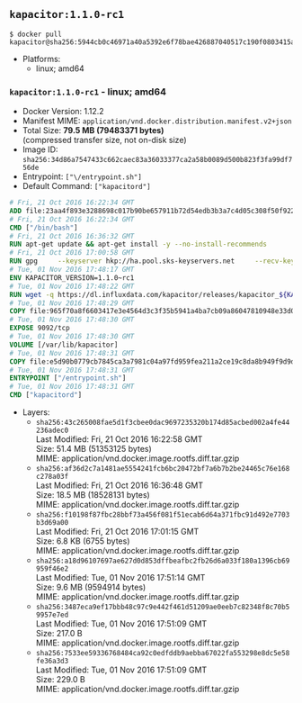 ## `kapacitor:1.1.0-rc1`

```console
$ docker pull kapacitor@sha256:5944cb0c46971a40a5392e6f78bae426887040517c190f0803415af35f8b473e
```

-	Platforms:
	-	linux; amd64

### `kapacitor:1.1.0-rc1` - linux; amd64

-	Docker Version: 1.12.2
-	Manifest MIME: `application/vnd.docker.distribution.manifest.v2+json`
-	Total Size: **79.5 MB (79483371 bytes)**  
	(compressed transfer size, not on-disk size)
-	Image ID: `sha256:34d86a7547433c662caec83a36033377ca2a58b0089d500b823f3fa99df756de`
-	Entrypoint: `["\/entrypoint.sh"]`
-	Default Command: `["kapacitord"]`

```dockerfile
# Fri, 21 Oct 2016 16:22:34 GMT
ADD file:23aa4f893e3288698c017b90be657911b72d54edb3b3a7c4d05c308f50f9228f in / 
# Fri, 21 Oct 2016 16:22:34 GMT
CMD ["/bin/bash"]
# Fri, 21 Oct 2016 16:36:32 GMT
RUN apt-get update && apt-get install -y --no-install-recommends 		ca-certificates 		curl 		wget 	&& rm -rf /var/lib/apt/lists/*
# Fri, 21 Oct 2016 17:00:58 GMT
RUN gpg     --keyserver hkp://ha.pool.sks-keyservers.net     --recv-keys 05CE15085FC09D18E99EFB22684A14CF2582E0C5
# Tue, 01 Nov 2016 17:48:17 GMT
ENV KAPACITOR_VERSION=1.1.0~rc1
# Tue, 01 Nov 2016 17:48:22 GMT
RUN wget -q https://dl.influxdata.com/kapacitor/releases/kapacitor_${KAPACITOR_VERSION}_amd64.deb.asc &&     wget -q https://dl.influxdata.com/kapacitor/releases/kapacitor_${KAPACITOR_VERSION}_amd64.deb &&     gpg --batch --verify kapacitor_${KAPACITOR_VERSION}_amd64.deb.asc kapacitor_${KAPACITOR_VERSION}_amd64.deb &&     dpkg -i kapacitor_${KAPACITOR_VERSION}_amd64.deb &&     rm -f kapacitor_${KAPACITOR_VERSION}_amd64.deb*
# Tue, 01 Nov 2016 17:48:29 GMT
COPY file:965f70a8f6603417e3e4564d3c3f35b5941a4ba7cb09a86047810948e33d0831 in /etc/kapacitor/kapacitor.conf 
# Tue, 01 Nov 2016 17:48:30 GMT
EXPOSE 9092/tcp
# Tue, 01 Nov 2016 17:48:30 GMT
VOLUME [/var/lib/kapacitor]
# Tue, 01 Nov 2016 17:48:31 GMT
COPY file:e5d90b0779cb7845ca3a7981c04a97fd959fea211a2ce19c8da8b949f9d9d04c in /entrypoint.sh 
# Tue, 01 Nov 2016 17:48:31 GMT
ENTRYPOINT ["/entrypoint.sh"]
# Tue, 01 Nov 2016 17:48:31 GMT
CMD ["kapacitord"]
```

-	Layers:
	-	`sha256:43c265008fae5d1f3cbee0dac9697235320b174d85acbed002a4fe44236adec0`  
		Last Modified: Fri, 21 Oct 2016 16:22:58 GMT  
		Size: 51.4 MB (51353125 bytes)  
		MIME: application/vnd.docker.image.rootfs.diff.tar.gzip
	-	`sha256:af36d2c7a1481ae5554241fcb6bc20472bf7a6b7b2be24465c76e168c278a03f`  
		Last Modified: Fri, 21 Oct 2016 16:36:48 GMT  
		Size: 18.5 MB (18528131 bytes)  
		MIME: application/vnd.docker.image.rootfs.diff.tar.gzip
	-	`sha256:f10198f87fbc28bbf73a456f081f51ecab6d64a371fbc91d492e7703b3d69a00`  
		Last Modified: Fri, 21 Oct 2016 17:01:15 GMT  
		Size: 6.8 KB (6755 bytes)  
		MIME: application/vnd.docker.image.rootfs.diff.tar.gzip
	-	`sha256:a18d96107697ae627d0d853dffbeafbc2fb26d6a033f180a1396cb69959f46e2`  
		Last Modified: Tue, 01 Nov 2016 17:51:14 GMT  
		Size: 9.6 MB (9594914 bytes)  
		MIME: application/vnd.docker.image.rootfs.diff.tar.gzip
	-	`sha256:3487eca9ef17bbb48c97c9e442f461d51209ae0eeb7c82348f8c70b59957e7ed`  
		Last Modified: Tue, 01 Nov 2016 17:51:09 GMT  
		Size: 217.0 B  
		MIME: application/vnd.docker.image.rootfs.diff.tar.gzip
	-	`sha256:7533ee59336768484ca92c0edfddb9aebba67022fa553298e8dc5e58fe36a3d3`  
		Last Modified: Tue, 01 Nov 2016 17:51:09 GMT  
		Size: 229.0 B  
		MIME: application/vnd.docker.image.rootfs.diff.tar.gzip
